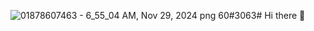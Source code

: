 ![01878607463 - 6_55_04 AM, Nov 29, 2024 png](https://github.com/user-attachments/assets/619dd757-8bf0-4837-ad60-90f3c7c10abf)
60#3063# Hi there 👋

<!--
**Mdmosaharof13/Mdmosaharof13** is a ✨ _special_ ✨ repository because its `README.md` (this file) appears on your GitHub profile.

Here are some ideas to get you started:

- 🔭 I’m currently working on ...
- 🌱 I’m currently learning ...
- 👯 I’m looking to collaborate on ...
- 🤔 I’m looking for help with ...
- 💬 Ask me about ...
- 📫 How to reach me: ...
- 😄 Pronouns: ...
- ⚡ Fun fact: ...
-->
